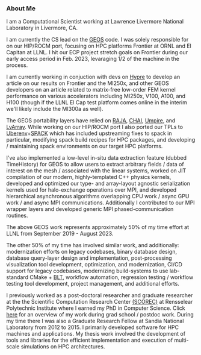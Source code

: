### About Me 

I am a Computational Scientist working at Lawrence Livermore National Laboratory in Livermore, CA. 

I am currently the CS lead on the [GEOS](https://github.com/GEOS-DEV/) code. I was solely responsible for on our HIP/ROCM port, focusing on HPC platforms Frontier at ORNL and El Capitan at LLNL. I hit our ECP project stretch goals on Frontier during our early access period in Feb. 2023, levaraging 1/2 of the machine in the process. 

I am currently working in conjuction with devs on [Hypre](https://github.com/hypre-space/hypre) to develop an article on our results on Frontier and the MI250x, and other GEOS developers on an article related to matrix-free low-order FEM kernel performance on various accelerators including MI250x, V100, A100, and H100 (though if the LLNL El Cap test platform comes online in the interim we'll likely include the MI300a as well).

The GEOS portability layers have relied on [RAJA](https://github.com/LLNL/RAJA), [CHAI](https://github.com/LLNL/CHAI), [Umpire](https://github.com/LLNL/Umpire), and [LvArray](https://github.com/GEOS-DEV/LvArray/). While working on our HIP/ROCM port I also ported our TPLs to [Uberenv](https://github.com/LLNL/uberenv)+[SPACK](https://github.com/spack/spack) which has included upstreaming fixes to spack in particular, modifying spack build recipes for HPC packages, and developing / maintaining spack environments on our target HPC platforms.

I've also implemented a low-level in-situ data extraction feature (dubbed TimeHistory) for GEOS to allow users to extract arbitrary fields / data of interest on the mesh / associated with the linear systems, worked on JIT compilation of our modern, highly-templated C++ physics kernels, developed and optimized our type- and array-layout agnostic serialization kernels used for halo-exchange operations over MPI, and developed hierarchical asynchronous algorithms overlapping CPU work / async GPU work / and async MPI communications. Additionally I contributed to our MPI wrapper layers and developed generic MPI phased-communication routines.

The above GEOS work represents approximately 50% of my time effort at LLNL from September 2019 - August 2023.

The other 50% of my time has involved similar work, and additionally: modernization efforts on legacy codebases, binary database design, database query-layer design and implementation, post-processing visualization tool development, optimization, and modernization, CI/CD support for legacy codebases, modernizing build-systems to use lab-standard CMake + [BLT](https://github.com/LLNL/blt), workflow automation, regression testing / workflow testing tool development, project management, and additional efforts.

I previously worked as a post-doctoral researcher and graduate researcher at the the Scientific Computation Research Center [(SCOREC)](https://www.scorec.rpi.edu/) at Rensselear Polytechnic Institute where I earned my PhD in Computer Science. Click [here](grad.md) for an overview of my work during grad school / postdoc work. During my time there I was also a Graduate Research Fellow at Sandia National Laboratory from 2012 to 2015. I primarily developed software for HPC machines and applications. My thesis work involved the development of tools and libraries for the efficient implementation and execution of multi-scale simulations on HPC architectures.